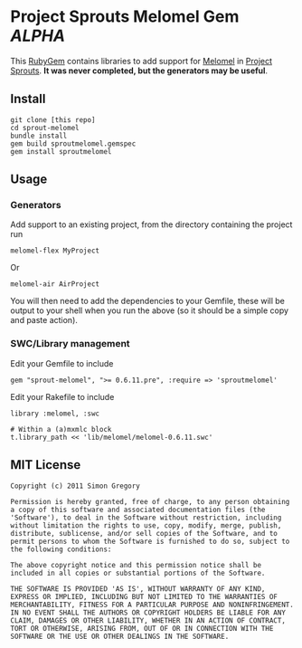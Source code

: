 # Project Sprouts Melomel Gem _ALPHA_

This [RubyGem](http://docs.rubygems.org/read/book/7) contains
libraries to add support for [Melomel](http://melomel.info) in
[Project Sprouts](http://projectsprouts.org). **It was never completed, but the generators may be useful**.

## Install

    git clone [this repo]
    cd sprout-melomel
    bundle install
    gem build sproutmelomel.gemspec
    gem install sproutmelomel

## Usage

### Generators

Add support to an existing project, from the directory containing the project run

    melomel-flex MyProject

Or
    
    melomel-air AirProject

You will then need to add the dependencies to your Gemfile, these will be
output to your shell when you run the above (so it should be a simple copy
and paste action).

### SWC/Library management

Edit your Gemfile to include

    gem "sprout-melomel", ">= 0.6.11.pre", :require => 'sproutmelomel'

Edit your Rakefile to include

    library :melomel, :swc

    # Within a (a)mxmlc block
    t.library_path << 'lib/melomel/melomel-0.6.11.swc'

## MIT License

    Copyright (c) 2011 Simon Gregory

    Permission is hereby granted, free of charge, to any person obtaining
    a copy of this software and associated documentation files (the
    'Software'), to deal in the Software without restriction, including
    without limitation the rights to use, copy, modify, merge, publish,
    distribute, sublicense, and/or sell copies of the Software, and to
    permit persons to whom the Software is furnished to do so, subject to
    the following conditions:

    The above copyright notice and this permission notice shall be
    included in all copies or substantial portions of the Software.

    THE SOFTWARE IS PROVIDED 'AS IS', WITHOUT WARRANTY OF ANY KIND,
    EXPRESS OR IMPLIED, INCLUDING BUT NOT LIMITED TO THE WARRANTIES OF
    MERCHANTABILITY, FITNESS FOR A PARTICULAR PURPOSE AND NONINFRINGEMENT.
    IN NO EVENT SHALL THE AUTHORS OR COPYRIGHT HOLDERS BE LIABLE FOR ANY
    CLAIM, DAMAGES OR OTHER LIABILITY, WHETHER IN AN ACTION OF CONTRACT,
    TORT OR OTHERWISE, ARISING FROM, OUT OF OR IN CONNECTION WITH THE
    SOFTWARE OR THE USE OR OTHER DEALINGS IN THE SOFTWARE.
